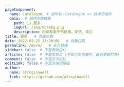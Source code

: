 ```yaml
---
pageComponent:
  name: Catalogue  # 组件名：Catalogue => 目录页组件
  data:  # 组件所需数据
    path: 11.更多
    imgUrl: /img/morebg.png
    description: 内部有电子书链接，友链，索引
title: 更多	# 页面标题
date: 2022-09-25 13:20:00	# 创建日期
permalink: /more/	# 永久链接
sidebar: false	# 不显示侧边栏
article: false	# 不是文章页 (不显示面包屑栏、最近更新栏等)
comment: false	# 不显示评论栏
editLink: false	# 不显示编辑按钮
author:
  name: afroginawell
  link: https://github.com/afroginawell
---
```

